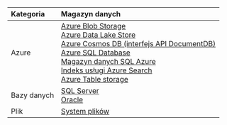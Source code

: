 | **Kategoria** | Magazyn danych | 
| :-------- | :----------- | 
| Azure | [Azure Blob Storage](../articles/data-factory/data-factory-azure-blob-connector.md)<br/>[Azure Data Lake Store](../articles/data-factory/data-factory-azure-datalake-connector.md)<br/>[Azure Cosmos DB (interfejs API DocumentDB)](../articles/data-factory/data-factory-azure-documentdb-connector.md)<br/>[Azure SQL Database](../articles/data-factory/data-factory-azure-sql-connector.md)<br/>[Magazyn danych SQL Azure](../articles/data-factory/data-factory-azure-sql-data-warehouse-connector.md)<br/>[Indeks usługi Azure Search](../articles/data-factory/data-factory-azure-search-connector.md)<br/>[Azure Table storage](../articles/data-factory/data-factory-azure-table-connector.md) | 
| Bazy danych | [SQL Server](../articles/data-factory/data-factory-sqlserver-connector.md)<br/>[Oracle](../articles/data-factory/data-factory-onprem-oracle-connector.md) | 
| Plik | [System plików](../articles/data-factory/data-factory-onprem-file-system-connector.md) |
